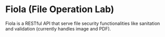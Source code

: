 # Fiola (File Operation Lab)
 Fiola is a RESTful API that serve file security functionalities like sanitation and validation (currently handles image and PDF).
